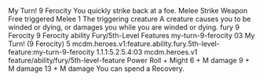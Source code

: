 <ability>
  <name>My Turn!</name>
  <cost>9 Ferocity</cost>
  <flavor>You quickly strike back at a foe.</flavor>
  <keywords>
    <keyword>Melee</keyword>
    <keyword>Strike</keyword>
    <keyword>Weapon</keyword>
  </keywords>
  <type>Free triggered</type>
  <distance>Melee 1</distance>
  <target>The triggering creature</target>
  <trigger>A creature causes you to be winded or dying, or damages you while you are winded or dying.</trigger>
  <metadata>
    <class>fury</class>
    <cost>9 Ferocity</cost>
    <cost_amount>9</cost_amount>
    <cost_resource>Ferocity</cost_resource>
    <feature_type>ability</feature_type>
    <file_dpath>Fury/5th-Level Features</file_dpath>
    <item_id>my-turn-9-ferocity</item_id>
    <item_index>03</item_index>
    <item_name>My Turn! (9 Ferocity)</item_name>
    <level>5</level>
    <scc>mcdm.heroes.v1:feature.ability.fury.5th-level-feature:my-turn-9-ferocity</scc>
    <scdc>1.1.1:5.2.5.4:03</scdc>
    <source>mcdm.heroes.v1</source>
    <type>feature/ability/fury/5th-level-feature</type>
  </metadata>
  <effects>
    <effect type="roll">
      <roll>Power Roll + Might</roll>
      <t1>6 + M damage</t1>
      <t2>9 + M damage</t2>
      <t3>13 + M damage</t3>
    </effect>
    <effect type="mundane">You can spend a Recovery.</effect>
  </effects>
</ability>

